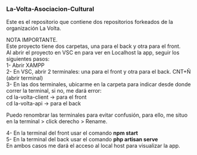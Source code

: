 <h3>La-Volta-Asociacion-Cultural</h3>
Este es el repositorio que contiene dos repositorios forkeados de la organización La Volta.

NOTA IMPORTANTE. <br>
Este proyecto tiene dos carpetas, una para el back y otra para el front.<br>
Al abrir el proyecto en VSC en para ver en Localhost la app, seguir los siguientes pasos:<br>
1- Abrir XAMPP<br>
2- En VSC, abrir 2 terminales: una para el front y otra para el back. CNT+Ñ (abrir terminal)<br>
3- En las dos terminales, ubicarme en la carpeta para indicar desde donde correr la terminal, si no, me dará error:<br>
cd la-volta-client -> para el front<br>
cd la-volta-api -> para el back<br>

Puedo renombrar las terminales para evitar confusión, para ello, me situo en la terminal > click derecho > Rename.<br>

4- En la terminal del front usar el comando <strong>npm start</strong><br>
5- En la terminal del back usar el comando <strong>php artisan serve</strong><br>
En ambos casos me dará el acceso al local host para visualizar la app.
